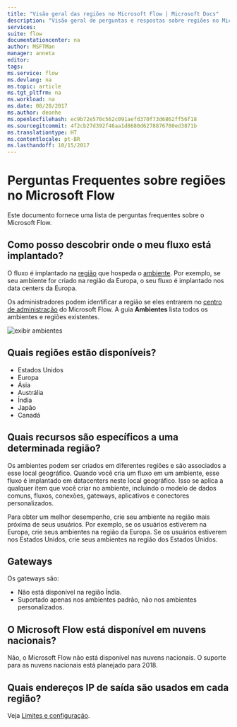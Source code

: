 ```yaml
---
title: "Visão geral das regiões no Microsoft Flow | Microsoft Docs"
description: "Visão geral de perguntas e respostas sobre regiões no Microsoft Flow"
services: 
suite: flow
documentationcenter: na
author: MSFTMan
manager: anneta
editor: 
tags: 
ms.service: flow
ms.devlang: na
ms.topic: article
ms.tgt_pltfrm: na
ms.workload: na
ms.date: 08/28/2017
ms.author: deonhe
ms.openlocfilehash: ec9b72e570c562c091aefd370f73d6862ff56f18
ms.sourcegitcommit: 4f2cb27d392f46aa1d8680d6278876780ed3871b
ms.translationtype: HT
ms.contentlocale: pt-BR
ms.lasthandoff: 10/15/2017
---
```

# <a name="faq-for-regions-in-microsoft-flow"></a>Perguntas Frequentes sobre regiões no Microsoft Flow
Este documento fornece uma lista de perguntas frequentes sobre o Microsoft Flow.

## <a name="how-do-i-find-out-where-my-flow-is-deployed"></a>Como posso descobrir onde o meu fluxo está implantado?
O fluxo é implantado na [região](https://azure.microsoft.com/regions/) que hospeda o [ambiente](environments-overview-admin.md). Por exemplo, se seu ambiente for criado na região da Europa, o seu fluxo é implantado nos data centers da Europa.

Os administradores podem identificar a região se eles entrarem no [centro de administração](https://admin.flow.microsoft.com) do Microsoft Flow. A guia **Ambientes** lista todos os ambientes e regiões existentes.

![exibir ambientes](media/regions-overview/environments-list.png)

## <a name="what-regions-are-available"></a>Quais regiões estão disponíveis?
* Estados Unidos
* Europa
* Ásia
* Austrália
* Índia
* Japão
* Canadá

## <a name="what-features-are-specific-to-a-given-region"></a>Quais recursos são específicos a uma determinada região?
Os ambientes podem ser criados em diferentes regiões e são associados a esse local geográfico. Quando você cria um fluxo em um ambiente, esse fluxo é implantado em datacenters neste local geográfico. Isso se aplica a qualquer item que você criar no ambiente, incluindo o modelo de dados comuns, fluxos, conexões, gateways, aplicativos e conectores personalizados.

Para obter um melhor desempenho, crie seu ambiente na região mais próxima de seus usuários. Por exemplo, se os usuários estiverem na Europa, crie seus ambientes na região da Europa. Se os usuários estiverem nos Estados Unidos, crie seus ambientes na região dos Estados Unidos.

## <a name="gateways"></a>Gateways
Os gateways são:

* Não está disponível na região Índia.
* Suportado apenas nos ambientes padrão, não nos ambientes personalizados.

## <a name="is-microsoft-flow-available-in-national-clouds"></a>O Microsoft Flow está disponível em nuvens nacionais?
Não, o Microsoft Flow não está disponível nas nuvens nacionais. O suporte para as nuvens nacionais está planejado para 2018.

## <a name="what-outbound-ip-addresses-are-used-in-each-region"></a>Quais endereços IP de saída são usados em cada região?
Veja [Limites e configuração](limits-and-config.md).

